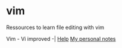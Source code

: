 # vim
Ressources to learn file editing with vim

Vim - Vi improved
-|
[Help](https://vimhelp.org/)
[My personal notes](https://docs.google.com/document/d/10XwbiqbKBgGsN5RlMeV252e3CjBWzAbKk83X17GWLUc/edit?usp=sharing)
